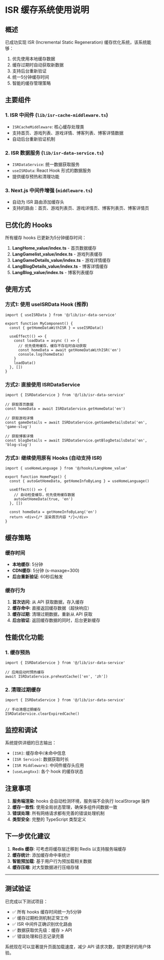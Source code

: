 # ISR 缓存系统使用说明

## 概述

已成功实现 ISR (Incremental Static Regeneration) 缓存优化系统，该系统能够：
1. 优先使用本地缓存数据
2. 缓存过期时自动获取新数据
3. 支持后台重新验证
4. 统一5分钟缓存时间
5. 智能的缓存管理策略

## 主要组件

### 1. ISR 中间件 (`lib/isr-cache-middleware.ts`)
- `ISRCacheMiddleware`: 核心缓存处理类
- 支持首页、游戏列表、游戏详情、博客列表、博客详情数据
- 自动后台重新验证机制

### 2. ISR 数据服务 (`lib/isr-data-service.ts`)
- `ISRDataService`: 统一数据获取服务
- `useISRData`: React Hook 形式的数据服务
- 提供缓存预热和清理功能

### 3. Next.js 中间件增强 (`middleware.ts`)
- 自动为 ISR 路由添加缓存头
- 支持的路由：首页、游戏列表页、游戏详情页、博客列表页、博客详情页

## 已优化的 Hooks

所有缓存 hooks 已更新为5分钟缓存时间：

1. **LangHome_value/index.ts** - 首页数据缓存
2. **LangGamelist_value/index.ts** - 游戏列表缓存 
3. **LangGameDetails_value/index.ts** - 游戏详情缓存
4. **LangBlogDetails_value/index.ts** - 博客详情缓存
5. **LangBlog_value/index.ts** - 博客列表缓存

## 使用方式

### 方式1: 使用 useISRData Hook (推荐)

```tsx
import { useISRData } from '@/lib/isr-data-service'

export function MyComponent() {
  const { getHomeDataWithISR } = useISRData()
  
  useEffect(() => {
    const loadData = async () => {
      // 优先使用缓存，缓存不存在时自动获取
      const homeData = await getHomeDataWithISR('en')
      console.log(homeData)
    }
    loadData()
  }, [])
}
```

### 方式2: 直接使用 ISRDataService

```tsx
import { ISRDataService } from '@/lib/isr-data-service'

// 获取首页数据
const homeData = await ISRDataService.getHomeData('en')

// 获取游戏详情
const gameDetails = await ISRDataService.getGameDetailsData('en', 'game-slug')

// 获取博客详情  
const blogDetails = await ISRDataService.getBlogDetailsData('en', 'blog-slug')
```

### 方式3: 继续使用原有 Hooks (自动支持 ISR)

```tsx
import { useHomeLanguage } from '@/hooks/LangHome_value'

export function HomePage() {
  const { autoGetHomeData, getHomeInfoByLang } = useHomeLanguage()
  
  useEffect(() => {
    // 自动检查缓存，优先使用缓存数据
    autoGetHomeData(true, 'en')
  }, [])
  
  const homeData = getHomeInfoByLang('en')
  return <div>{/* 渲染首页内容 */}</div>
}
```

## 缓存策略

### 缓存时间
- **本地缓存**: 5分钟
- **CDN缓存**: 5分钟 (s-maxage=300)
- **后台重新验证**: 60秒后触发

### 缓存行为
1. **首次访问**: 从 API 获取数据，存入缓存
2. **缓存命中**: 直接返回缓存数据（超快响应）
3. **缓存过期**: 清理过期数据，重新从 API 获取
4. **后台验证**: 返回缓存数据的同时，后台更新缓存

## 性能优化功能

### 1. 缓存预热
```tsx
import { ISRDataService } from '@/lib/isr-data-service'

// 应用启动时预热缓存
await ISRDataService.preheatCache(['en', 'zh'])
```

### 2. 清理过期缓存
```tsx
import { ISRDataService } from '@/lib/isr-data-service'

// 手动清理过期缓存
ISRDataService.clearExpiredCache()
```

## 监控和调试

系统提供详细的日志输出：
- `[ISR]`: 缓存命中/未命中信息
- `[ISR Service]`: 数据获取时长
- `[ISR Middleware]`: 中间件缓存头应用
- `[useLangXxx]`: 各个 hook 的缓存状态

## 注意事项

1. **服务端渲染**: hooks 会自动检测环境，服务端不会执行 localStorage 操作
2. **缓存一致性**: 使用全局状态管理，确保多组件间数据一致
3. **错误处理**: 所有网络请求都有完善的错误处理机制
4. **类型安全**: 完整的 TypeScript 类型定义

## 下一步优化建议

1. **Redis 缓存**: 可考虑将缓存层迁移到 Redis 以支持服务端缓存
2. **缓存统计**: 添加缓存命中率统计
3. **智能预加载**: 基于用户行为预加载相关数据
4. **缓存压缩**: 对大型数据进行压缩存储

---

## 测试验证

已完成以下测试项目：
- ✅ 所有 hooks 缓存时间统一为5分钟
- ✅ 缓存过期检测机制正常工作  
- ✅ ISR 中间件正确识别优化路由
- ✅ 数据获取优先级：缓存 > API
- ✅ 错误处理和日志记录完善

系统现在可以显著提升页面加载速度，减少 API 请求次数，提供更好的用户体验。